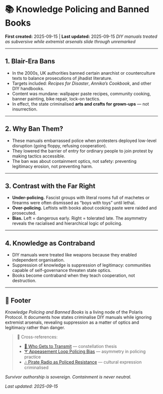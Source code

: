 # 📚 Knowledge Policing and Banned Books

**First created:** 2025-09-15 | **Last updated:** 2025-09-15
*DIY manuals treated as subversive while extremist arsenals slide through unremarked*

---

## 1. Blair-Era Bans

* In the 2000s, UK authorities banned certain anarchist or counterculture texts to balance prosecutions of jihadist literature.
* Targets included: *Recipes for Disaster*, *Annika’s Cookbook*, and other DIY handbooks.
* Content was mundane: wallpaper paste recipes, community cooking, banner painting, bike repair, lock-on tactics.
* In effect, the state criminalised **arts and crafts for grown-ups** — not insurrection.

---

## 2. Why Ban Them?

* These manuals embarrassed police when protesters deployed low-level disruption (going floppy, refusing cooperation).
* They lowered the barrier of entry for ordinary people to join protest by making tactics accessible.
* The ban was about containment optics, not safety: preventing legitimacy erosion, not preventing harm.

---

## 3. Contrast with the Far Right

* **Under-policing.** Fascist groups with literal rooms full of machetes or firearms were often dismissed as “boys with toys” until lethal.
* **Over-policing.** Leftists with books about cooking paste were raided and prosecuted.
* **Bias.** Left = dangerous early. Right = tolerated late. The asymmetry reveals the racialised and hierarchical logic of policing.

---

## 4. Knowledge as Contraband

* DIY manuals were treated like weapons because they enabled independent organisation.
* Suppression of knowledge is suppression of legitimacy: communities capable of self-governance threaten state optics.
* Books become contraband when they teach cooperation, not destruction.

---

## 🏮 Footer

*Knowledge Policing and Banned Books* is a living node of the Polaris Protocol.
It documents how states criminalise DIY manuals while ignoring extremist arsenals, revealing suppression as a matter of optics and legitimacy rather than danger.

> 📡 Cross-references:
>
> * [📡 Who Gets to Transmit](./📡_who_gets_to_transmit.md) — constellation thesis
> * [➰ Appeasement Loop Policing Bias](./➰_appeasement_loop_policing_bias.md) — asymmetry in policing practice
> * [🎶 Pirate Radio as Policed Resistance](./🎶_pirate_radio_as_policed_resistance.md) — cultural expression criminalised

*Survivor authorship is sovereign. Containment is never neutral.*

*Last updated: 2025-09-15*
